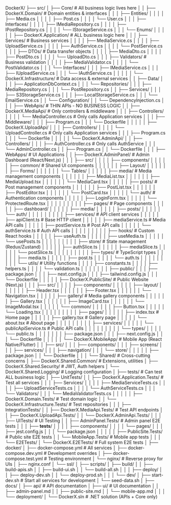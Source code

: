 DockerX/
├── src/
│   ├── Core/                              # All business logic lives here
│   │   ├── DockerX.Domain/               # Domain entities & interfaces
│   │   │   ├── Entities/
│   │   │   │   ├── Media.cs
│   │   │   │   ├── Post.cs
│   │   │   │   └── User.cs
│   │   │   ├── Interfaces/
│   │   │   │   ├── IMediaRepository.cs
│   │   │   │   ├── IPostRepository.cs
│   │   │   │   └── IStorageService.cs
│   │   │   └── Enums/
│   │   │
│   │   ├── DockerX.Application/          # ALL business logic here
│   │   │   ├── Services/                 # Business services
│   │   │   │   ├── MediaService.cs
│   │   │   │   ├── UploadService.cs
│   │   │   │   ├── AuthService.cs
│   │   │   │   └── PostService.cs
│   │   │   ├── DTOs/                     # Data transfer objects
│   │   │   │   ├── MediaDto.cs
│   │   │   │   ├── PostDto.cs
│   │   │   │   └── UploadDto.cs
│   │   │   ├── Validators/               # Business validation
│   │   │   │   ├── MediaValidator.cs
│   │   │   │   └── PostValidator.cs
│   │   │   └── Interfaces/
│   │   │       ├── IMediaService.cs
│   │   │       ├── IUploadService.cs
│   │   │       └── IAuthService.cs
│   │   │
│   │   └── DockerX.Infrastructure/       # Data access & external services
│   │       ├── Data/
│   │       │   ├── ApplicationDbContext.cs
│   │       │   └── Repositories/
│   │       │       ├── MediaRepository.cs
│   │       │       └── PostRepository.cs
│   │       ├── Services/
│   │       │   ├── S3StorageService.cs
│   │       │   ├── LocalStorageService.cs
│   │       │   └── EmailService.cs
│   │       └── Configuration/
│   │           └── DependencyInjection.cs
│   │
│   ├── WebApis/                          # THIN APIs - NO BUSINESS LOGIC
│   │   ├── DockerX.MediaApi/            # Only controllers & middleware
│   │   │   ├── Controllers/
│   │   │   │   └── MediaController.cs    # Only calls Application services
│   │   │   ├── Middleware/
│   │   │   ├── Program.cs
│   │   │   └── Dockerfile
│   │   │
│   │   ├── DockerX.UploadApi/
│   │   │   ├── Controllers/
│   │   │   │   └── UploadController.cs   # Only calls Application services
│   │   │   ├── Program.cs
│   │   │   └── Dockerfile
│   │   │
│   │   └── DockerX.AdminApi/
│   │       ├── Controllers/
│   │       │   ├── AuthController.cs     # Only calls AuthService
│   │       │   └── AdminController.cs
│   │       ├── Program.cs
│   │       └── Dockerfile
│   │
│   ├── WebApps/                          # UI Applications
│   │   ├── DockerX.AdminPanel/          # Admin Dashboard (React/Next.js)
│   │   │   ├── src/
│   │   │   │   ├── components/
│   │   │   │   │   ├── common/           # Shared UI components
│   │   │   │   │   │   ├── Layout/
│   │   │   │   │   │   ├── Forms/
│   │   │   │   │   │   └── Tables/
│   │   │   │   │   ├── media/            # Media management components
│   │   │   │   │   │   ├── MediaList.tsx
│   │   │   │   │   │   ├── MediaUpload.tsx
│   │   │   │   │   │   └── MediaCard.tsx
│   │   │   │   │   ├── posts/            # Post management components
│   │   │   │   │   │   ├── PostList.tsx
│   │   │   │   │   │   ├── PostEditor.tsx
│   │   │   │   │   │   └── PostCard.tsx
│   │   │   │   │   └── auth/             # Authentication components
│   │   │   │   │       ├── LoginForm.tsx
│   │   │   │   │       └── ProtectedRoute.tsx
│   │   │   │   │
│   │   │   │   ├── pages/                # Page components
│   │   │   │   │   ├── dashboard/
│   │   │   │   │   ├── media/
│   │   │   │   │   ├── posts/
│   │   │   │   │   └── auth/
│   │   │   │   │
│   │   │   │   ├── services/             # API client services
│   │   │   │   │   ├── apiClient.ts      # Base HTTP client
│   │   │   │   │   ├── mediaService.ts   # Media API calls
│   │   │   │   │   ├── postService.ts    # Post API calls
│   │   │   │   │   └── authService.ts    # Auth API calls
│   │   │   │   │
│   │   │   │   ├── hooks/                # Custom React hooks
│   │   │   │   │   ├── useAuth.ts
│   │   │   │   │   ├── useMedia.ts
│   │   │   │   │   └── usePosts.ts
│   │   │   │   │
│   │   │   │   ├── store/                # State management (Redux/Zustand)
│   │   │   │   │   ├── authSlice.ts
│   │   │   │   │   ├── mediaSlice.ts
│   │   │   │   │   └── postSlice.ts
│   │   │   │   │
│   │   │   │   ├── types/                # TypeScript types
│   │   │   │   │   ├── media.ts
│   │   │   │   │   ├── post.ts
│   │   │   │   │   └── auth.ts
│   │   │   │   │
│   │   │   │   └── utils/                # Utility functions
│   │   │   │       ├── constants.ts
│   │   │   │       ├── helpers.ts
│   │   │   │       └── validation.ts
│   │   │   │
│   │   │   ├── public/
│   │   │   ├── package.json
│   │   │   ├── next.config.js
│   │   │   ├── tailwind.config.js
│   │   │   └── Dockerfile
│   │   │
│   │   ├── DockerX.PublicSite/          # Public Website (Next.js)
│   │   │   ├── src/
│   │   │   │   ├── components/
│   │   │   │   │   ├── layout/
│   │   │   │   │   │   ├── Header.tsx
│   │   │   │   │   │   ├── Footer.tsx
│   │   │   │   │   │   └── Navigation.tsx
│   │   │   │   │   ├── gallery/          # Media gallery components
│   │   │   │   │   │   ├── Gallery.tsx
│   │   │   │   │   │   ├── ImageCard.tsx
│   │   │   │   │   │   └── ImageModal.tsx
│   │   │   │   │   └── common/
│   │   │   │   │       ├── Button.tsx
│   │   │   │   │       └── Loading.tsx
│   │   │   │   │
│   │   │   │   ├── pages/
│   │   │   │   │   ├── index.tsx         # Home page
│   │   │   │   │   ├── gallery.tsx       # Gallery page
│   │   │   │   │   └── about.tsx         # About page
│   │   │   │   │
│   │   │   │   ├── services/
│   │   │   │   │   └── publicApiService.ts # Public API calls
│   │   │   │   │
│   │   │   │   └── types/
│   │   │   │       └── public.ts
│   │   │   │
│   │   │   ├── package.json
│   │   │   ├── next.config.js
│   │   │   └── Dockerfile
│   │   │
│   │   └── DockerX.MobileApp/           # Mobile App (React Native/Flutter)
│   │       ├── src/
│   │       │   ├── components/
│   │       │   ├── screens/
│   │       │   ├── services/
│   │       │   ├── navigation/
│   │       │   └── store/
│   │       │
│   │       ├── package.json
│   │       └── Dockerfile
│   │
│   └── Shared/                           # Cross-cutting concerns
│       ├── DockerX.Shared.Common/        # Extensions, utilities
│       ├── DockerX.Shared.Security/      # JWT, Auth helpers
│       └── DockerX.Shared.Logging/       # Logging configuration
│
├── tests/                                # Can test ALL business logic
│   ├── UnitTests/
│   │   ├── DockerX.Application.Tests/    # Test all services
│   │   │   ├── Services/
│   │   │   │   ├── MediaServiceTests.cs
│   │   │   │   ├── UploadServiceTests.cs
│   │   │   │   └── AuthServiceTests.cs
│   │   │   └── Validators/
│   │   │       └── MediaValidatorTests.cs
│   │   │
│   │   ├── DockerX.Domain.Tests/         # Test domain logic
│   │   └── DockerX.Infrastructure.Tests/ # Test repositories
│   │
│   ├── IntegrationTests/
│   │   ├── DockerX.MediaApi.Tests/       # Test API endpoints
│   │   ├── DockerX.UploadApi.Tests/
│   │   └── DockerX.AdminApi.Tests/
│   │
│   ├── UITests/                          # UI Testing
│   │   ├── AdminPanel.Tests/             # Admin panel E2E tests
│   │   │   ├── __tests__/
│   │   │   │   ├── components/
│   │   │   │   └── pages/
│   │   │   ├── jest.config.js
│   │   │   └── package.json
│   │   │
│   │   ├── PublicSite.Tests/             # Public site E2E tests
│   │   └── MobileApp.Tests/              # Mobile app tests
│   │
│   └── E2ETests/
│       └── DockerX.E2ETests/             # Full system E2E tests
│
├── docker/
│   ├── docker-compose.yml               # All services
│   ├── docker-compose.dev.yml           # Development overrides
│   ├── docker-compose.test.yml          # Testing environment
│   └── nginx/                           # Reverse proxy for UIs
│       ├── nginx.conf
│       └── ssl/
│
├── scripts/
│   ├── build/
│   │   ├── build-apis.sh
│   │   ├── build-ui.sh
│   │   └── build-all.sh
│   │
│   ├── deploy/
│   │   ├── deploy-dev.sh
│   │   └── deploy-prod.sh
│   │
│   └── dev/
│       ├── start-dev.sh                 # Start all services for development
│       └── seed-data.sh
│
├── docs/
│   ├── api/                             # API documentation
│   ├── ui/                              # UI documentation
│   │   ├── admin-panel.md
│   │   ├── public-site.md
│   │   └── mobile-app.md
│   │
│   └── deployment/
│
└── DockerX.sln                         # .NET solution (APIs + Core only)